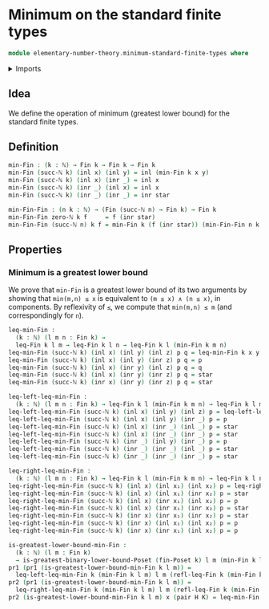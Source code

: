 # Minimum on the standard finite types

```agda
module elementary-number-theory.minimum-standard-finite-types where
```

<details><summary>Imports</summary>

```agda
open import elementary-number-theory.inequality-standard-finite-types
open import elementary-number-theory.natural-numbers
open import foundation.coproduct-types
open import foundation.dependent-pair-types
open import foundation.unit-type
open import order-theory.greatest-lower-bounds-posets
open import univalent-combinatorics.standard-finite-types
```

</details>

## Idea

We define the operation of minimum (greatest lower bound) for the standard finite types.

## Definition

```agda
min-Fin : (k : ℕ) → Fin k → Fin k → Fin k
min-Fin (succ-ℕ k) (inl x) (inl y) = inl (min-Fin k x y)
min-Fin (succ-ℕ k) (inl x) (inr _) = inl x
min-Fin (succ-ℕ k) (inr _) (inl x) = inl x
min-Fin (succ-ℕ k) (inr _) (inr _) = inr star

min-Fin-Fin : (n k : ℕ) → (Fin (succ-ℕ n) → Fin k) → Fin k
min-Fin-Fin zero-ℕ k f     = f (inr star)
min-Fin-Fin (succ-ℕ n) k f = min-Fin k (f (inr star)) (min-Fin-Fin n k (λ k → f (inl k)))
```

## Properties

### Minimum is a greatest lower bound

We prove that `min-Fin` is a greatest lower bound of its two arguments by showing that `min(m,n) ≤ x` is equivalent to `(m ≤ x) ∧ (n ≤ x)`, in components. By reflexivity of `≤`, we compute that `min(m,n) ≤ m` (and correspondingly for `n`).

```agda
leq-min-Fin :
  (k : ℕ) (l m n : Fin k) →
  leq-Fin k l m → leq-Fin k l n → leq-Fin k l (min-Fin k m n)
leq-min-Fin (succ-ℕ k) (inl x) (inl y) (inl z) p q = leq-min-Fin k x y z p q
leq-min-Fin (succ-ℕ k) (inl x) (inl y) (inr z) p q = p
leq-min-Fin (succ-ℕ k) (inl x) (inr y) (inl z) p q = q
leq-min-Fin (succ-ℕ k) (inl x) (inr y) (inr z) p q = star
leq-min-Fin (succ-ℕ k) (inr x) (inr y) (inr z) p q = star

leq-left-leq-min-Fin :
  (k : ℕ) (l m n : Fin k) → leq-Fin k l (min-Fin k m n) → leq-Fin k l m
leq-left-leq-min-Fin (succ-ℕ k) (inl x) (inl y) (inl z) p = leq-left-leq-min-Fin k x y z p
leq-left-leq-min-Fin (succ-ℕ k) (inl x) (inl y) (inr _) p = p
leq-left-leq-min-Fin (succ-ℕ k) (inl x) (inr _) (inl _) p = star
leq-left-leq-min-Fin (succ-ℕ k) (inl x) (inr _) (inr _) p = star
leq-left-leq-min-Fin (succ-ℕ k) (inr _) (inl y) (inr _) p = p
leq-left-leq-min-Fin (succ-ℕ k) (inr _) (inr _) (inl _) p = star
leq-left-leq-min-Fin (succ-ℕ k) (inr _) (inr _) (inr _) p = star

leq-right-leq-min-Fin :
  (k : ℕ) (l m n : Fin k) → leq-Fin k l (min-Fin k m n) → leq-Fin k l n
leq-right-leq-min-Fin (succ-ℕ k) (inl x) (inl x₁) (inl x₂) p = leq-right-leq-min-Fin k x x₁ x₂ p
leq-right-leq-min-Fin (succ-ℕ k) (inl x) (inl x₁) (inr x₂) p = star
leq-right-leq-min-Fin (succ-ℕ k) (inl x) (inr x₁) (inl x₂) p = p
leq-right-leq-min-Fin (succ-ℕ k) (inl x) (inr x₁) (inr x₂) p = star
leq-right-leq-min-Fin (succ-ℕ k) (inr x) (inr x₁) (inr x₂) p = star
leq-right-leq-min-Fin (succ-ℕ k) (inr x) (inl x₁) (inl x₂) p = p
leq-right-leq-min-Fin (succ-ℕ k) (inr x) (inr x₁) (inl x₂) p = p

is-greatest-lower-bound-min-Fin :
  (k : ℕ) (l m : Fin k)
  → is-greatest-binary-lower-bound-Poset (fin-Poset k) l m (min-Fin k l m)
pr1 (pr1 (is-greatest-lower-bound-min-Fin k l m)) =
  leq-left-leq-min-Fin k (min-Fin k l m) l m (refl-leq-Fin k (min-Fin k l m))
pr2 (pr1 (is-greatest-lower-bound-min-Fin k l m)) =
  leq-right-leq-min-Fin k (min-Fin k l m) l m (refl-leq-Fin k (min-Fin k l m))
pr2 (is-greatest-lower-bound-min-Fin k l m) x (pair H K) = leq-min-Fin k x l m H K
```
